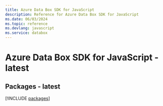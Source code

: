 ```yaml
---
title: Azure Data Box SDK for JavaScript
description: Reference for Azure Data Box SDK for JavaScript
ms.date: 06/03/2024
ms.topic: reference
ms.devlang: javascript
ms.service: databox
---
```

# Azure Data Box SDK for JavaScript - latest
## Packages - latest
[!INCLUDE [packages](data-box-index.md)]